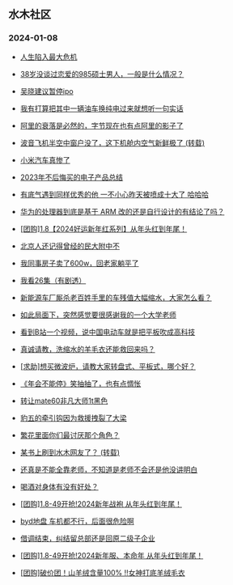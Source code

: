## 水木社区 
### 2024-01-08

+ [人生陷入最大危机](https://www.mysmth.net/nForum/article/FamilyLife/1766567239)

+ [38岁没谈过恋爱的985硕士男人，一般是什么情况？](https://www.mysmth.net/nForum/article/Age/20331261)

+ [吴晓建议暂停ipo](https://www.mysmth.net/nForum/article/Stock/10743094)

+ [我有打算把其中一辆油车换纯电过来就想听一句实话](https://www.mysmth.net/nForum/article/GreenAuto/1449206)

+ [阿里的衰落是必然的，字节现在也有点阿里的影子了](https://www.mysmth.net/nForum/article/WorkLife/3481264)

+ [波音飞机半空中窗户没了，这下机舱内空气新鲜极了 (转载)](https://www.mysmth.net/nForum/article/Aero/419798)

+ [小米汽车真惨了](https://www.mysmth.net/nForum/article/AutoWorld/1944758491)

+ [2023年不后悔买的电子产品总结](https://www.mysmth.net/nForum/article/DigiHome/1255738)

+ [有底气遇到同样优秀的他 一不小心昨天被喷成十大了 哈哈哈](https://www.mysmth.net/nForum/article/Divorce/2060119)

+ [华为的处理器到底是基于 ARM 改的还是自行设计的有结论了吗？](https://www.mysmth.net/nForum/article/ITExpress/2512639)

+ [[团购]1.8【2024好运新年红系列】从年头红到年尾！](https://www.mysmth.net/nForum/article/ADAgent_TG/1315573)

+ [北京人还记得曾经的民大附中不](https://www.mysmth.net/nForum/article/FamilyLife/1766569346)

+ [我同事房子卖了600w，回老家躺平了](https://www.mysmth.net/nForum/article/WorkLife/3483494)

+ [我看26集（有剧透）](https://www.mysmth.net/nForum/article/TV/1669565)

+ [新能源车厂厮杀老百姓手里的车残值大幅缩水，大家怎么看？](https://www.mysmth.net/nForum/article/AutoWorld/1944758798)

+ [如此局面下，突然感觉要很感谢我的一个大学老师](https://www.mysmth.net/nForum/article/Stock/10742750)

+ [看到B站一个视频，说中国电动车就是把平板吹成高科技](https://www.mysmth.net/nForum/article/GreenAuto/1449341)

+ [真诚请教，洗缩水的羊毛衣还能救回来吗？](https://www.mysmth.net/nForum/article/CouponsLife/4471715)

+ [[求助]想买微波炉，请教大家转盘式、平板式，哪个好？](https://www.mysmth.net/nForum/article/Food/1699094)

+ [《年会不能停》笑抽抽了，也有点惆怅](https://www.mysmth.net/nForum/article/Movie/3555089)

+ [转让mate60非凡大师1t黑色](https://www.mysmth.net/nForum/article/SecondDigi/2259846)

+ [豹五的牵引钩因为救援拽裂了大梁](https://www.mysmth.net/nForum/article/AutoWorld/1944759281)

+ [繁花里面你们最讨厌那个角色？](https://www.mysmth.net/nForum/article/TV/1669555)

+ [某书上刷到水木网友了？ (转载)](https://www.mysmth.net/nForum/article/FashionShow/504296)

+ [还真是不能全靠老师，不知道是老师不会还是他没讲明白](https://www.mysmth.net/nForum/article/PreUnivEdu/138036)

+ [喝酒对身体有没有好处？](https://www.mysmth.net/nForum/article/FamilyLife/1766569609)

+ [[团购]1.8-49开抢!2024新年战袍 从年头红到年尾！](https://www.mysmth.net/nForum/article/ADAgent_TG/1315573)

+ [byd地盘 车机都不行，后面很危险啊](https://www.mysmth.net/nForum/article/GreenAuto/1449511)

+ [借调结束，纠结留总部还是回原二级子企业](https://www.mysmth.net/nForum/article/WorkLife/3483702)

+ [[团购]1.8-49开抢!2024新年服、本命年 从年头红到年尾！](https://www.mysmth.net/nForum/article/ADAgent_TG/1315573)

+ [[团购]破价团！山羊绒含量100% !!女神打底羊绒毛衣](https://www.mysmth.net/nForum/article/ADAgent_TG/1315573)

